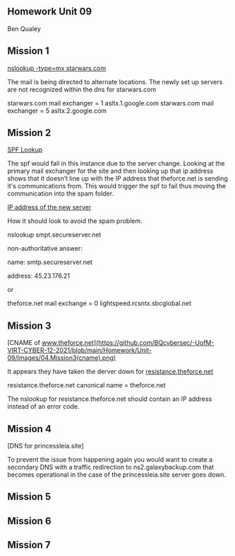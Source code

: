 ## Homework Unit 09
Ben Qualey

## Mission 1
[nslookup -type=mx starwars.com](https://github.com/BQcybersec/-UofM-VIRT-CYBER-12-2021/blob/main/Homework/Unit-09/Images/01.Mission1(nslookup).png)

The mail is being directed to alternate locations. The newly set up servers are not recognized within the dns for starwars.com


starwars.com	mail exchanger	=	1	asltx.1.google.com
starwars.com	mail exchanger	=	5	asltx.2.google.com


## Mission 2

[SPF Lookup](https://github.com/BQcybersec/-UofM-VIRT-CYBER-12-2021/blob/main/Homework/Unit-09/Images/02.Mission2(spflookup).png)

The spf would fail in this instance due to the server change. Looking at the primary mail exchanger for the site and then looking up that ip address shows that it doesn’t line up with the IP address that theforce.net is sending it's communications from. This would trigger the spf to fail thus moving the communication into the spam folder.

[IP address of the new server](https://github.com/BQcybersec/-UofM-VIRT-CYBER-12-2021/blob/main/Homework/Unit-09/Images/03.Mission2(addressofnewserver).png)

How it should look to avoid the spam problem.

nslookup smpt.secureserver.net

non-authoritative answer:

name:	smtp.secureserver.net

address:	45.23.176.21

or

theforce.net	mail exchange	=	0	lightspeed.rcsntx.sbcglobal.net


## Mission 3

[CNAME of www.theforce.net](https://github.com/BQcybersec/-UofM-VIRT-CYBER-12-2021/blob/main/Homework/Unit-09/Images/04.Mission3(cname).png)

It appears they have taken the derver down for [resistance.theforce.net](https://github.com/BQcybersec/-UofM-VIRT-CYBER-12-2021/blob/main/Homework/Unit-09/Images/05.Mission3(serverdown).png)

resistance.theforce.net	canonical name	=	theforce.net

The nslookup for resistance.theforce.net should contain an IP address instead of an error code. 


## Mission 4

[DNS for princessleia.site]

To prevent the issue from happening again you would want to create a secondary DNS with a traffic redirection to ns2.galaxybackup.com that becomes operational in the case of the princessleia.site server goes down.

## Mission 5

## Mission 6

## Mission 7


